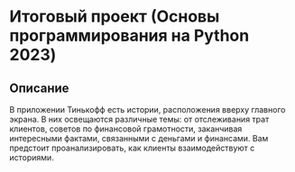# Итоговый проект (Основы программирования на Python 2023)

## Описание
В приложении Тинькофф есть истории, расположения вверху главного экрана. В них освещаются различные темы: от отслеживания трат клиентов, советов по финансовой грамотности, заканчивая интересными фактами, связанными с деньгами и финансами. Вам предстоит проанализировать, как клиенты взаимодействуют с историями.
